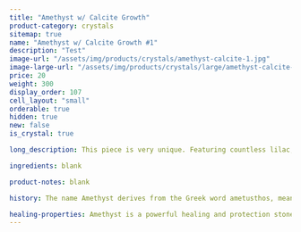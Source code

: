 ```yaml
---
title: "Amethyst w/ Calcite Growth"
product-category: crystals
sitemap: true
name: "Amethyst w/ Calcite Growth #1"
description: "Test"
image-url: "/assets/img/products/crystals/amethyst-calcite-1.jpg"
image-large-url: "/assets/img/products/crystals/large/amethyst-calcite-1.jpg"
price: 20
weight: 300
display_order: 107
cell_layout: "small"
orderable: true
hidden: true
new: false
is_crystal: true

long_description: This piece is very unique. Featuring countless lilac, pale-purple points with unique growth lines and little calcite growths both inside + on the crystal. It boasts an interesting self-healed side which means the crystal literally healed itself from damage at some point. A great book divider or altar piece.

ingredients: blank

product-notes: blank

history: The name Amethyst derives from the Greek word ametusthos, meaning “not intoxicated,” and comes from an ancient legend. The wine god Bacchus, angry over an insult and determined to avenge himself decreed the first person he should meet would be devoured by his tigers. The unfortunate mortal happened to be a beautiful maiden named Amethyst on her way to worship at the shrine of Diana. As the ferocious beasts sprang, she sought the protection of the goddess and was saved by being turned into a clear, white crystal. Bacchus, regretting his cruelty, poured the juice of his grapes over the stone as an offering, giving the gem its lovely purple hue.

healing-properties: Amethyst is a powerful healing and protection stone. It is the February birthstone and is associated to the crown chakra, providing protection against psychic attack, enhancing psychic abilities, calming and stimulating the mind, and nourishing the spirit. For this reason amethyst has been historically used as a remedy for nightmares and insomnia, as well as to aid meditative focus.
---
```


